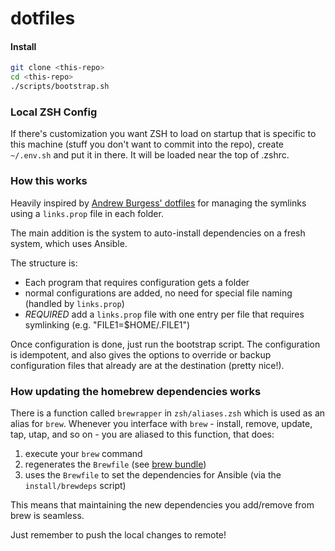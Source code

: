 # dotfiles

#### Install

```sh
git clone <this-repo>
cd <this-repo>
./scripts/bootstrap.sh
```

### Local ZSH Config

If there's customization you want ZSH to load on startup that is specific to this machine (stuff you don't want to commit into the repo), create `~/.env.sh` and put it in there. It will be loaded near the top of .zshrc.

### How this works

Heavily inspired by [Andrew Burgess' dotfiles](https://github.com/andrew8088/dotfiles) for managing the symlinks using a `links.prop` file in each folder.

The main addition is the system to auto-install dependencies on a fresh system, which
uses Ansible.

The structure is:
- Each program that requires configuration gets a folder
- normal configurations are added, no need for special file naming (handled by `links.prop`)
- *REQUIRED* add a `links.prop` file with one entry per file that requires symlinking (e.g. "FILE1=$HOME/.FILE1")

Once configuration is done, just run the bootstrap script. The configuration is idempotent, and also gives the options to
override or backup configuration files that already are at the destination (pretty nice!).

### How updating the homebrew dependencies works

There is a function called `brewrapper` in `zsh/aliases.zsh` which is used as an alias for `brew`.
Whenever you interface with `brew` - install, remove, update, tap, utap, and so on -
you are aliased to this function, that does:
1. execute your `brew` command
2. regenerates the `Brewfile` (see [brew bundle](https://github.com/Homebrew/homebrew-bundle))
3. uses the `Brewfile` to set the dependencies for Ansible (via the `install/brewdeps` script)

This means that maintaining the new dependencies you add/remove from brew is seamless.

Just remember to push the local changes to remote!
